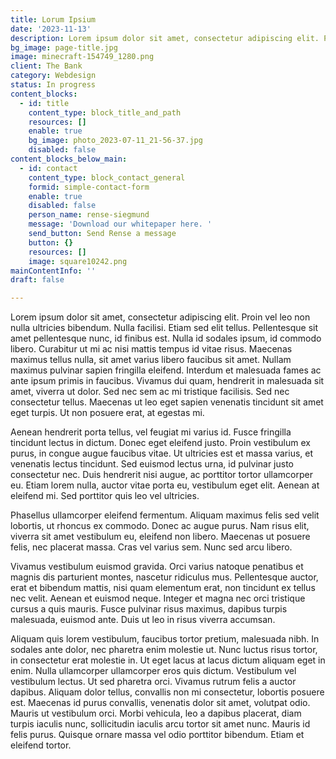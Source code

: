 ```yaml
---
title: Lorum Ipsium
date: '2023-11-13'
description: Lorem ipsum dolor sit amet, consectetur adipiscing elit. Proin vel leo non.
bg_image: page-title.jpg
image: minecraft-154749_1280.png
client: The Bank
category: Webdesign
status: In progress
content_blocks:
  - id: title
    content_type: block_title_and_path
    resources: []
    enable: true
    bg_image: photo_2023-07-11_21-56-37.jpg
    disabled: false
content_blocks_below_main:
  - id: contact
    content_type: block_contact_general
    formid: simple-contact-form
    enable: true
    disabled: false
    person_name: rense-siegmund
    message: 'Download our whitepaper here. '
    send_button: Send Rense a message
    button: {}
    resources: []
    image: square10242.png
mainContentInfo: ''
draft: false

---
```


Lorem ipsum dolor sit amet, consectetur adipiscing elit. Proin vel leo non nulla ultricies bibendum. Nulla facilisi. Etiam sed elit tellus. Pellentesque sit amet pellentesque nunc, id finibus est. Nulla id sodales ipsum, id commodo libero. Curabitur ut mi ac nisi mattis tempus id vitae risus. Maecenas maximus tellus nulla, sit amet varius libero faucibus sit amet. Nullam maximus pulvinar sapien fringilla eleifend. Interdum et malesuada fames ac ante ipsum primis in faucibus. Vivamus dui quam, hendrerit in malesuada sit amet, viverra ut dolor. Sed nec sem ac mi tristique facilisis. Sed nec consectetur tellus. Maecenas ut leo eget sapien venenatis tincidunt sit amet eget turpis. Ut non posuere erat, at egestas mi.

Aenean hendrerit porta tellus, vel feugiat mi varius id. Fusce fringilla tincidunt lectus in dictum. Donec eget eleifend justo. Proin vestibulum ex purus, in congue augue faucibus vitae. Ut ultricies est et massa varius, et venenatis lectus tincidunt. Sed euismod lectus urna, id pulvinar justo consectetur nec. Duis hendrerit nisi augue, ac porttitor tortor ullamcorper eu. Etiam lorem nulla, auctor vitae porta eu, vestibulum eget elit. Aenean at eleifend mi. Sed porttitor quis leo vel ultricies.

Phasellus ullamcorper eleifend fermentum. Aliquam maximus felis sed velit lobortis, ut rhoncus ex commodo. Donec ac augue purus. Nam risus elit, viverra sit amet vestibulum eu, eleifend non libero. Maecenas ut posuere felis, nec placerat massa. Cras vel varius sem. Nunc sed arcu libero.

Vivamus vestibulum euismod gravida. Orci varius natoque penatibus et magnis dis parturient montes, nascetur ridiculus mus. Pellentesque auctor, erat et bibendum mattis, nisi quam elementum erat, non tincidunt ex tellus nec velit. Aenean et euismod neque. Integer et magna nec orci tristique cursus a quis mauris. Fusce pulvinar risus maximus, dapibus turpis malesuada, euismod ante. Duis ut leo in risus viverra accumsan.

Aliquam quis lorem vestibulum, faucibus tortor pretium, malesuada nibh. In sodales ante dolor, nec pharetra enim molestie ut. Nunc luctus risus tortor, in consectetur erat molestie in. Ut eget lacus at lacus dictum aliquam eget in enim. Nulla ullamcorper ullamcorper eros quis dictum. Vestibulum vel vestibulum lectus. Ut sed pharetra orci. Vivamus rutrum felis a auctor dapibus. Aliquam dolor tellus, convallis non mi consectetur, lobortis posuere est. Maecenas id purus convallis, venenatis dolor sit amet, volutpat odio. Mauris ut vestibulum orci. Morbi vehicula, leo a dapibus placerat, diam turpis iaculis nunc, sollicitudin iaculis arcu tortor sit amet nunc. Mauris id felis purus. Quisque ornare massa vel odio porttitor bibendum. Etiam et eleifend tortor.




